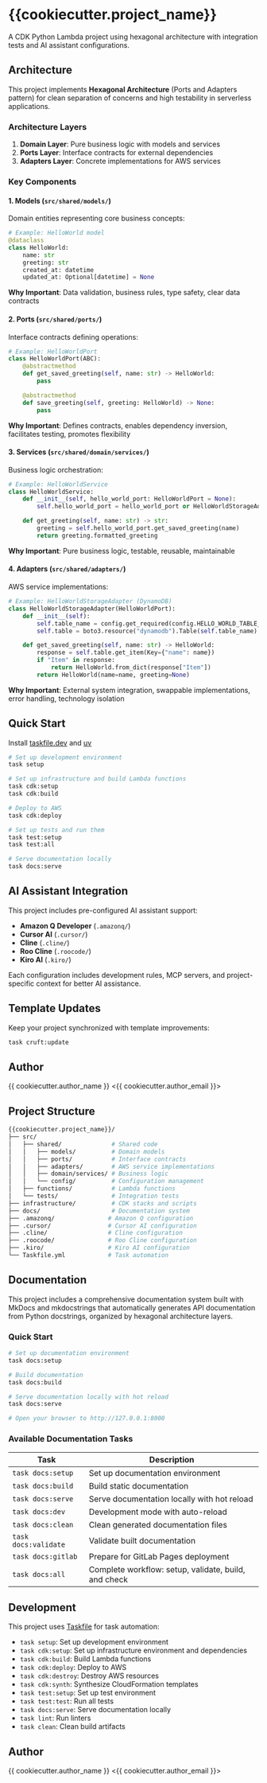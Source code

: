 # {{cookiecutter.project_name}}

A CDK Python Lambda project using hexagonal architecture with integration tests and AI assistant configurations.

## Architecture

This project implements **Hexagonal Architecture** (Ports and Adapters pattern) for clean separation of concerns and high testability in serverless applications.

### Architecture Layers

1. **Domain Layer**: Pure business logic with models and services
2. **Ports Layer**: Interface contracts for external dependencies
3. **Adapters Layer**: Concrete implementations for AWS services

### Key Components

#### 1. **Models** (`src/shared/models/`)

Domain entities representing core business concepts:

```python
# Example: HelloWorld model
@dataclass
class HelloWorld:
    name: str
    greeting: str
    created_at: datetime
    updated_at: Optional[datetime] = None
```

**Why Important**: Data validation, business rules, type safety, clear data contracts

#### 2. **Ports** (`src/shared/ports/`)

Interface contracts defining operations:

```python
# Example: HelloWorldPort
class HelloWorldPort(ABC):
    @abstractmethod
    def get_saved_greeting(self, name: str) -> HelloWorld:
        pass

    @abstractmethod
    def save_greeting(self, greeting: HelloWorld) -> None:
        pass
```

**Why Important**: Defines contracts, enables dependency inversion, facilitates testing, promotes flexibility

#### 3. **Services** (`src/shared/domain/services/`)

Business logic orchestration:

```python
# Example: HelloWorldService
class HelloWorldService:
    def __init__(self, hello_world_port: HelloWorldPort = None):
        self.hello_world_port = hello_world_port or HelloWorldStorageAdapter()

    def get_greeting(self, name: str) -> str:
        greeting = self.hello_world_port.get_saved_greeting(name)
        return greeting.formatted_greeting
```

**Why Important**: Pure business logic, testable, reusable, maintainable

#### 4. **Adapters** (`src/shared/adapters/`)

AWS service implementations:

```python
# Example: HelloWorldStorageAdapter (DynamoDB)
class HelloWorldStorageAdapter(HelloWorldPort):
    def __init__(self):
        self.table_name = config.get_required(config.HELLO_WORLD_TABLE_NAME)
        self.table = boto3.resource("dynamodb").Table(self.table_name)

    def get_saved_greeting(self, name: str) -> HelloWorld:
        response = self.table.get_item(Key={"name": name})
        if "Item" in response:
            return HelloWorld.from_dict(response["Item"])
        return HelloWorld(name=name, greeting=None)
```

**Why Important**: External system integration, swappable implementations, error handling, technology isolation

## Quick Start

Install [taskfile.dev](https://taskfile.dev/) and [uv](https://docs.astral.sh/uv/)

```bash
# Set up development environment
task setup

# Set up infrastructure and build Lambda functions
task cdk:setup
task cdk:build

# Deploy to AWS
task cdk:deploy

# Set up tests and run them
task test:setup
task test:all

# Serve documentation locally
task docs:serve
```

## AI Assistant Integration

This project includes pre-configured AI assistant support:

- **Amazon Q Developer** (`.amazonq/`)
- **Cursor AI** (`.cursor/`)
- **Cline** (`.cline/`)
- **Roo Cline** (`.roocode/`)
- **Kiro AI** (`.kiro/`)

Each configuration includes development rules, MCP servers, and project-specific context for better AI assistance.

## Template Updates

Keep your project synchronized with template improvements:

```bash
task cruft:update
```

## Author

{{ cookiecutter.author_name }} <{{ cookiecutter.author_email }}>

## Project Structure

```bash
{{cookiecutter.project_name}}/
├── src/
│   ├── shared/              # Shared code
│   │   ├── models/          # Domain models
│   │   ├── ports/           # Interface contracts
│   │   ├── adapters/        # AWS service implementations
│   │   ├── domain/services/ # Business logic
│   │   └── config/          # Configuration management
│   ├── functions/           # Lambda functions
│   └── tests/               # Integration tests
├── infrastructure/          # CDK stacks and scripts
├── docs/                    # Documentation system
├── .amazonq/               # Amazon Q configuration
├── .cursor/                # Cursor AI configuration
├── .cline/                 # Cline configuration
├── .roocode/               # Roo Cline configuration
├── .kiro/                  # Kiro AI configuration
└── Taskfile.yml            # Task automation
```

## Documentation

This project includes a comprehensive documentation system built with MkDocs and mkdocstrings that automatically generates API documentation from Python docstrings, organized by hexagonal architecture layers.

### Quick Start

```bash
# Set up documentation environment
task docs:setup

# Build documentation
task docs:build

# Serve documentation locally with hot reload
task docs:serve

# Open your browser to http://127.0.0.1:8000
```

### Available Documentation Tasks

| Task | Description |
|------|-------------|
| `task docs:setup` | Set up documentation environment |
| `task docs:build` | Build static documentation |
| `task docs:serve` | Serve documentation locally with hot reload |
| `task docs:dev` | Development mode with auto-reload |
| `task docs:clean` | Clean generated documentation files |
| `task docs:validate` | Validate built documentation |
| `task docs:gitlab` | Prepare for GitLab Pages deployment |
| `task docs:all` | Complete workflow: setup, validate, build, and check |

## Development

This project uses [Taskfile](https://taskfile.dev/) for task automation:

- `task setup`: Set up development environment
- `task cdk:setup`: Set up infrastructure environment and dependencies
- `task cdk:build`: Build Lambda functions
- `task cdk:deploy`: Deploy to AWS
- `task cdk:destroy`: Destroy AWS resources
- `task cdk:synth`: Synthesize CloudFormation templates
- `task test:setup`: Set up test environment
- `task test:test`: Run all tests
- `task docs:serve`: Serve documentation locally
- `task lint`: Run linters
- `task clean`: Clean build artifacts

## Author

{{ cookiecutter.author_name }} <{{ cookiecutter.author_email }}>
